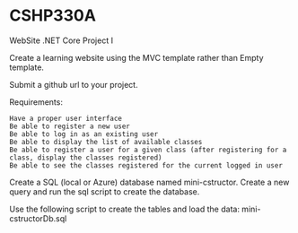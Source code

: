 # CSHP330A
WebSite .NET Core Project I

Create a learning website using the MVC template rather than Empty template.

Submit a github url to your project.

Requirements:

    Have a proper user interface
    Be able to register a new user
    Be able to log in as an existing user
    Be able to display the list of available classes
    Be able to register a user for a given class (after registering for a class, display the classes registered)
    Be able to see the classes registered for the current logged in user

Create a SQL (local or Azure) database named mini-cstructor. Create a new query and run the sql script to create the database.

Use the following script to create the tables and load the data: mini-cstructorDb.sql
